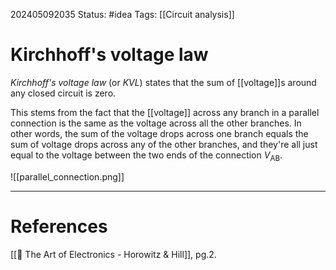 202405092035
Status: #idea
Tags: [[Circuit analysis]]

# Kirchhoff's voltage law

*Kirchhoff's voltage law* (or *KVL*) states that the sum of [[voltage]]s around any closed circuit is zero. 

This stems from the fact that the [[voltage]] across any branch in a parallel connection is the same as the voltage across all the other branches. In other words, the sum of the voltage drops across one branch equals the sum of voltage drops across any of the other branches, and they're all just equal to the voltage between the two ends of the connection $V_{\text{AB}}$.

![[parallel_connection.png]]

___
# References
[[📕 The Art of Electronics - Horowitz & Hill]], pg.2.